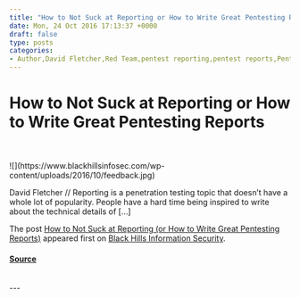 ```yaml
---
title: "How to Not Suck at Reporting or How to Write Great Pentesting Reports"
date: Mon, 24 Oct 2016 17:13:37 +0000
draft: false
type: posts
categories: 
- Author,David Fletcher,Red Team,pentest reporting,pentest reports,Pentesting,red team life,reporting,technical writing,writing
---
```

# How to Not Suck at Reporting or How to Write Great Pentesting Reports

<br/>

<br/>
![](https://www.blackhillsinfosec.com/wp-content/uploads/2016/10/feedback.jpg)

David Fletcher // Reporting is a penetration testing topic that doesn’t have a whole lot of popularity. People have a hard time being inspired to write about the technical details of \[…\]

The post [How to Not Suck at Reporting (or How to Write Great Pentesting Reports)](https://www.blackhillsinfosec.com/how-to-not-suck-at-reporting-or-how-to-write-great-pentesting-reports/) appeared first on [Black Hills Information Security](https://www.blackhillsinfosec.com).

#### [Source](https://www.blackhillsinfosec.com/how-to-not-suck-at-reporting-or-how-to-write-great-pentesting-reports/)

<br/>
---
